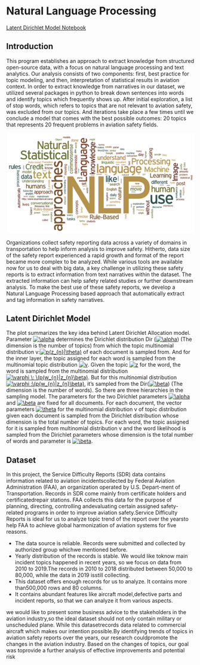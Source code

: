 # Natural Language Processing
[Latent Dirichlet Model Notebook](https://github.com/QiangWANGWQ/Natural-Language-Processing-Using-Latent-Dirichlet-Model/blob/master/Topic_Analysis_FAA.ipynb)

## Introduction

This program establishes an approach to extract knowledge from structured open-source data, with a focus on natural language processing and text analytics. Our analysis consists of two components: first, best practice for topic modeling, and then, interpretation of statistical results in aviation context. In order to extract knowledge from narratives in our dataset, we utilized several packages in python to break down sentences into words and identify topics which frequently shows up. After initial exploration, a list of stop words, which refers to topics that are not relevant to aviation safety, was excluded from our topics. And iterations take place a few times until we conclude a model that comes with the best possible outcomes: 20 topics that represents 20 frequent problems in aviation safety fields.

![MacDown Screenshot](https://github.com/QiangWANGWQ/Machine_Learning_Project/blob/master/pics/nlp.png)

Organizations collect safety reporting data across a variety of domains in transportation to help inform analysis to improve safety. Hitherto, data size of the safety report experienced a rapid growth and format of the report became more complex to be analyzed. While various tools are available now for us to deal with big data, a key challenge in utilizing these safety reports is to extract information from text narratives within the dataset. The extracted information can help safety related studies or further downstream analysis. To make the best use of these safety reports, we develop a Natural Language Processing based approach that automatically extract and tag information in safety narratives.

## Latent Dirichlet Model
The plot summarizes the key idea behind Latent Dirichlet Allocation model. Parameter <a href="https://www.codecogs.com/eqnedit.php?latex=\alpha" target="_blank"><img src="https://latex.codecogs.com/gif.latex?\alpha" title="\alpha" /></a>
 determines the Dirichlet distribution Dir (<a href="https://www.codecogs.com/eqnedit.php?latex=\alpha" target="_blank"><img src="https://latex.codecogs.com/gif.latex?\alpha" title="\alpha" /></a>) (The dimension is the number of topics) from which the topic multinomial distribution v:<a href="https://www.codecogs.com/eqnedit.php?latex=p(z_{n}|\theta)" target="_blank"><img src="https://latex.codecogs.com/gif.latex?p(z_{n}|\theta)" title="p(z_{n}|\theta)" /></a>  of each document is sampled from. And for the inner layer, the topic assigned for each word is sampled from the multinomial topic distribution <a href="https://www.codecogs.com/eqnedit.php?latex=v" target="_blank"><img src="https://latex.codecogs.com/gif.latex?v" title="v" /></a>. Given the topic <a href="https://www.codecogs.com/eqnedit.php?latex=z" target="_blank"><img src="https://latex.codecogs.com/gif.latex?z" title="z" /></a> for the word, the word is sampled from the multinomial distribution <a href="https://www.codecogs.com/eqnedit.php?latex=\varphi&space;\:&space;\(p(w_{n}|z_{n}\beta)" target="_blank"><img src="https://latex.codecogs.com/gif.latex?\varphi&space;\:&space;\(p(w_{n}|z_{n}\beta)" title="\varphi \: \(p(w_{n}|z_{n}\beta)" /></a>. But for this multinomial distribution <a href="https://www.codecogs.com/eqnedit.php?latex=\varphi&space;:\(p(w_{n}|z_{n}\beta)" target="_blank"><img src="https://latex.codecogs.com/gif.latex?\varphi&space;:\(p(w_{n}|z_{n}\beta)" title="\varphi :\(p(w_{n}|z_{n}\beta)" /></a>, it’s sampled from the Dir(<a href="https://www.codecogs.com/eqnedit.php?latex=\beta" target="_blank"><img src="https://latex.codecogs.com/gif.latex?\beta" title="\beta" /></a>) (The dimension is the number of words). So there are three hierarchies in the sampling model. The parameters for the two Dirichlet parameters <a href="https://www.codecogs.com/eqnedit.php?latex=\alpha" target="_blank"><img src="https://latex.codecogs.com/gif.latex?\alpha" title="\alpha" /></a> and <a href="https://www.codecogs.com/eqnedit.php?latex=\beta" target="_blank"><img src="https://latex.codecogs.com/gif.latex?\beta" title="\beta" /></a> are fixed for all documents. For each document, the vector parameters <a href="https://www.codecogs.com/eqnedit.php?latex=\theta" target="_blank"><img src="https://latex.codecogs.com/gif.latex?\theta" title="\theta" /></a> for the multinomial distribution v of topic distribution given each document is sampled from the Dirichlet distribution whose dimension is the total number of topics. For each word, the topic assigned for it is sampled from multinomial distribution v and the word likelihood is sampled from the Dirichlet parameters whose dimension is the total number of words and parameter is <a href="https://www.codecogs.com/eqnedit.php?latex=\beta" target="_blank"><img src="https://latex.codecogs.com/gif.latex?\beta" title="\beta" /></a>.


## Dataset
In this project, the Service Difficulty Reports (SDR) data contains information related to aviation incidentscollected by Federal Aviation Administration (FAA), an organization operated by U.S. Depart-ment of Transportation. Records in SDR come mainly from certificate holders and certificatedrepair stations.  FAA collects this data for the purpose of planning, directing, controlling andevaluating certain assigned safety-related programs in order to improve aviation safety.Service Difficulty Reports is ideal for us to analyze topic trend of the report over the yearsto help FAA to achieve global harmonization of aviation systems for five reasons.  
* The data source is reliable.  Records were submitted and collected by authorized group whichwe mentioned before.  
* Yearly distribution of the records is stable.  We would like toknow main incident topics happened in recent years, so we focus on data from 2010 to 2019.The records in 2010 to 2018 distributed between 50,000 to 80,000, while the data in 2019 isstill collecting. 
* This dataset offers enough records for us to analyze. It contains more than500,000 rows and 80 columns. 
* It contains abundant features like aircraft model,defective parts and incident reports, so that we can analyze it from various aspects. 

we would like to present some business advice to the stakeholders in the aviation industry,so the ideal dataset should not only contain military or unscheduled plane.  While this datasetrecords data related to commercial aircraft which makes our intention possible.By identifying trends of topics in aviation safety reports over the years, our research couldpromote the changes in the aviation industry.  Based on the changes of topics, our goal was toprovide a further analysis of effective improvements and potential risk
